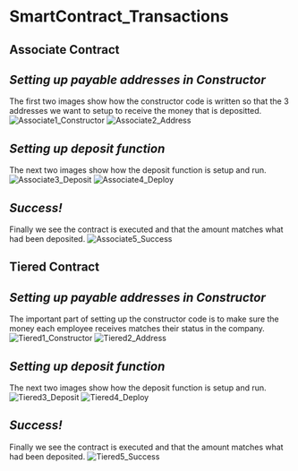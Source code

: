 # SmartContract_Transactions

## Associate Contract

## _Setting up payable addresses in Constructor_
The first two images show how the constructor code is written so that the 3 addresses we want to setup to receive the money that is depositted. 
![Associate1_Constructor](https://user-images.githubusercontent.com/81844266/132962623-509373b4-ea43-460f-8552-d4e2b19a0262.png)
![Associate2_Address](https://user-images.githubusercontent.com/81844266/132962626-059b4352-070f-4370-883f-1ccc1cdc2996.png)

## _Setting up deposit function_
The next two images show how the deposit function is setup and run.
![Associate3_Deposit](https://user-images.githubusercontent.com/81844266/132962628-339eb979-f45e-4028-92c5-6b48cfc746d2.png)
![Associate4_Deploy](https://user-images.githubusercontent.com/81844266/132962629-d1d7a7d0-ee47-4e27-b124-5f2d2d9740dd.png)

## _Success!_
Finally we see the contract is executed and that the amount matches what had been deposited.
![Associate5_Success](https://user-images.githubusercontent.com/81844266/132962630-0ff1c31d-d45a-476e-ae04-be3ff656aae7.png)

## Tiered Contract

## _Setting up payable addresses in Constructor_
The important part of setting up the constructor code is to make sure the money each employee receives matches their status in the company.
![Tiered1_Constructor](https://user-images.githubusercontent.com/81844266/132962631-8defd43c-5f5f-45c8-b07f-ce772ba3efec.png)
![Tiered2_Address](https://user-images.githubusercontent.com/81844266/132962632-031043b8-07c2-4253-b2be-06fdb63df756.png)

## _Setting up deposit function_
The next two images show how the deposit function is setup and run.
![Tiered3_Deposit](https://user-images.githubusercontent.com/81844266/132962633-cb6cb23d-894c-454f-9286-d998cee78236.png)
![Tiered4_Deploy](https://user-images.githubusercontent.com/81844266/132962634-8460d9d3-5228-4100-bd18-8ef5876f1ad7.png)

## _Success!_
Finally we see the contract is executed and that the amount matches what had been deposited.
![Tiered5_Success](https://user-images.githubusercontent.com/81844266/132962635-0196b3e8-eab5-4684-86a1-ffa17e5e89db.png)
